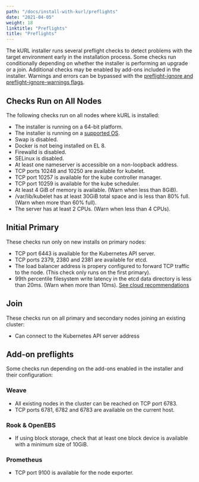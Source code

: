 ```yaml
---
path: "/docs/install-with-kurl/preflights"
date: "2021-04-05"
weight: 18
linktitle: "Preflights"
title: "Preflights"
---
```


The kURL installer runs several preflight checks to detect problems with the target environment early in the installation process.
Some checks run conditionally depending on whether the installer is performing an upgrade or a join.
Additional checks may be enabled by add-ons included in the installer.
Warnings and errors can be bypassed with the [preflight-ignore and preflight-ignore-warnings flags](/docs/install-with-kurl/advanced-options).

## Checks Run on All Nodes

The following checks run on all nodes where kURL is installed:

* The installer is running on a 64-bit platform.
* The installer is running on a [supported OS](/docs/install-with-kurl/system-requirements#supported-operating-systems).
* Swap is disabled.
* Docker is not being installed on EL 8.
* Firewalld is disabled.
* SELinux is disabled.
* At least one nameserver is accessible on a non-loopback address.
* TCP ports 10248 and 10250 are available for kubelet.
* TCP port 10257 is available for the kube controller manager.
* TCP port 10259 is available for the kube scheduler.
* At least 4 GiB of memory is available. (Warn when less than 8GiB).
* /var/lib/kubelet has at least 30GiB total space and is less than 80% full. (Warn when more than 60% full).
* The server has at least 2 CPUs. (Warn when less than 4 CPUs).

## Initial Primary

These checks run only on new installs on primary nodes:

* TCP port 6443 is available for the Kubernetes API server.
* TCP ports 2379, 2380 and 2381 are available for etcd.
* The load balancer address is propery configured to forward TCP traffic to the node. (This check only runs on the first primary).
* 99th percentile filesystem write latency in the etcd data directory is less than 20ms. (Warn when more than 10ms). [See cloud recommendations](/docs/install-with-kurl/system-requirements#cloud-disk-performance)

## Join

These checks run on all primary and secondary nodes joining an existing cluster:

* Can connect to the Kubernetes API server address

## Add-on preflights

Some checks run depending on the add-ons enabled in the installer and their configuration:

### Weave

* All existing nodes in the cluster can be reached on TCP port 6783.
* TCP ports 6781, 6782 and 6783 are available on the current host.

### Rook & OpenEBS

* If using block storage, check that at least one block device is available with a minimum size of 10GiB.

### Prometheus

* TCP port 9100 is available for the node exporter.
